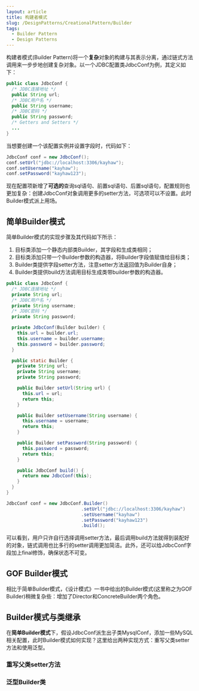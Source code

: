 ```yaml
---
layout: article
title: 构建者模式
slug: /DesignPatterns/CreationalPattern/Builder
tags:
  - Builder Pattern
  - Design Patterns
---
```


构建者模式(Builder Pattern)将一个**复杂**对象的构建与其表示分离，通过链式方法调用来一步步地创建复杂对象。以一个JDBC配置类JdbcConf为例，其定义如下：

```java
public class JdbcConf {
  /* JDBC连接地址 */
  public String url;
  /* JDBC用户名 */
  public String username;
  /* JDBC密码 */
  public String password;
  /* Getters and Setters */
  ...
}
```

当想要创建一个该配置实例并设置字段时，代码如下：

```java
JdbcConf conf = new JdbcConf();
conf.setUrl("jdbc://localhost:3306/kayhaw");
conf.setUsername("kayhaw");
conf.setPassword("kayhaw123");
```

现在配置项新增了**可选的**查询sql语句、前置sql语句、后置sql语句，配置规则也更加复杂：创建JdbcConf对象调用更多的setter方法，可选项可以不设置。此时Builder模式派上用场。

## 简单Builder模式

简单Builder模式的实现步骤及其代码如下所示：

1. 目标类添加一个静态内部类Builder，其字段和生成类相同；
2. 目标类添加只带一个Builder参数的构造器，将Builder字段值赋值给目标类；
3. Builder类提供字段setter方法，注意setter方法返回值为Builder自身；
4. Builder类提供build方法调用目标生成类带builder参数的构造器。

```java
public class JdbcConf {
  /* JDBC连接地址 */
  private String url;
  /* JDBC用户名 */
  private String username;
  /* JDBC密码 */
  private String password;

  private JdbcConf(Builder builder) {
    this.url = builder.url;
    this.username = builder.username;
    this.password = builder.password;
  }

  public static Builder {
    private String url;
    private String username;
    private String password;

    public Builder setUrl(String url) {
      this.url = url;
      return this;
    }

    public Builder setUsername(String username) {
      this.username = username;
      return this;
    }

    public Builder setPassword(String password) {
      this.password = password;
      return this;
    }

    public JdbcConf build() {
      return new JdbcConf(this);
    }
  }
}

JdbcConf conf = new JdbcConf.Builder()
                            .setUrl("jdbc://localhost:3306/kayhaw")
                            .setUsername("kayhaw")
                            .setPassword("kayhaw123")
                            .build();
```

可以看到，用户只许自行选择调用setter方法，最后调用build方法就得到装配好的对象，链式调用也比多行的setter调用更加简洁。此外，还可以给JdbcConf字段加上final修饰，确保状态不可变。

## GOF Builder模式

相比于简单Builder模式，《设计模式》一书中给出的Builder模式(这里称之为GOF Builder)稍微复杂些：增加了Director和ConcreteBuilder两个角色。

## Builder模式与类继承

在**简单Builder模式**下，假设JdbcConf派生出子类MysqlConf，添加一些MySQL相关配置，此时Builder模式如何实现？这里给出两种实现方式：重写父类setter方法和使用泛型。

### 重写父类setter方法

### 泛型Builder类
